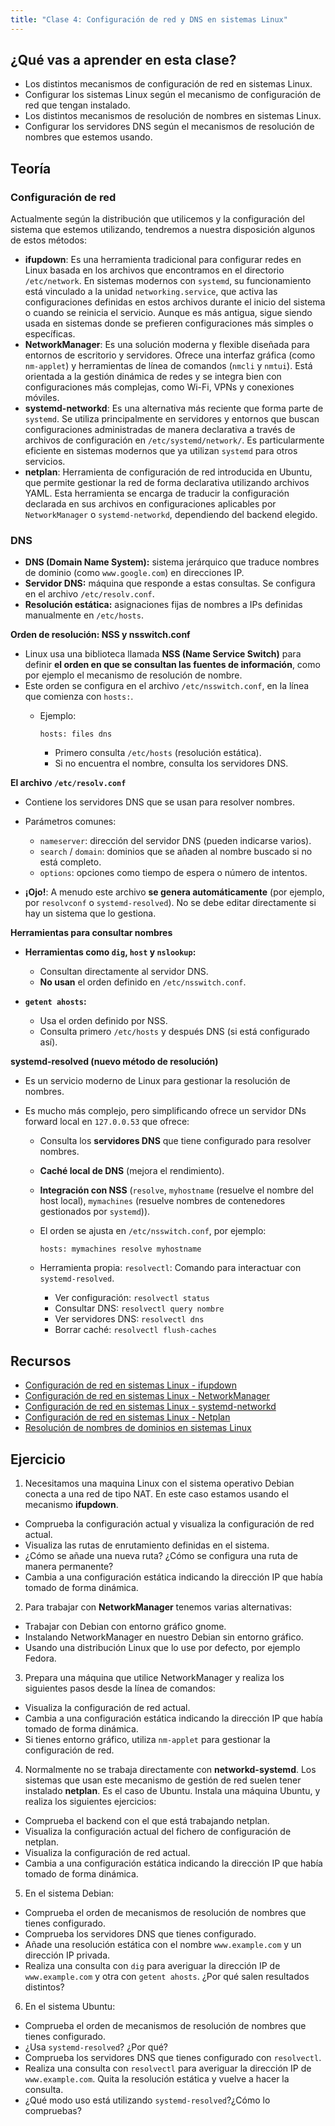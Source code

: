 ```yaml
---
title: "Clase 4: Configuración de red y DNS en sistemas Linux"
---
```


## ¿Qué vas a aprender en esta clase?

* Los distintos mecanismos de configuración de red en sistemas Linux.
* Configurar los sistemas Linux según el mecanismo de configuración de red que tengan instalado.
* Los distintos mecanismos de resolución de nombres en sistemas Linux.
* Configurar los servidores DNS según el mecanismos de resolución de nombres que estemos usando.

## Teoría

### Configuración de red

Actualmente según la distribución que utilicemos y la configuración del sistema que estemos utilizando, tendremos a nuestra disposición algunos de estos métodos:

* **ifupdown**: Es una herramienta tradicional para configurar redes en Linux basada en los archivos que encontramos en el directorio `/etc/network`. En sistemas modernos con `systemd`, su funcionamiento está vinculado a la unidad `networking.service`, que activa las configuraciones definidas en estos archivos durante el inicio del sistema o cuando se reinicia el servicio. Aunque es más antigua, sigue siendo usada en sistemas donde se prefieren configuraciones más simples o específicas.
* **NetworkManager**: Es una solución moderna y flexible diseñada para entornos de escritorio y servidores. Ofrece una interfaz gráfica (como `nm-applet`) y herramientas de línea de comandos (`nmcli` y `nmtui`). Está orientada a la gestión dinámica de redes y se integra bien con configuraciones más complejas, como Wi-Fi, VPNs y conexiones móviles.
* **systemd-networkd**: Es una alternativa más reciente que forma parte de `systemd`. Se utiliza principalmente en servidores y entornos que buscan configuraciones administradas de manera declarativa a través de archivos de configuración en `/etc/systemd/network/`. Es particularmente eficiente en sistemas modernos que ya utilizan `systemd` para otros servicios.
* **netplan**: Herramienta de configuración de red introducida en Ubuntu, que permite gestionar la red de forma declarativa utilizando archivos YAML. Esta herramienta se encarga de traducir la configuración declarada en sus archivos en configuraciones aplicables por `NetworkManager` o `systemd-networkd`, dependiendo del backend elegido.

### DNS

* **DNS (Domain Name System):** sistema jerárquico que traduce nombres de dominio (como `www.google.com`) en direcciones IP.
* **Servidor DNS:** máquina que responde a estas consultas. Se configura en el archivo `/etc/resolv.conf`.
* **Resolución estática:** asignaciones fijas de nombres a IPs definidas manualmente en `/etc/hosts`.

**Orden de resolución: NSS y nsswitch.conf**

* Linux usa una biblioteca llamada **NSS (Name Service Switch)** para definir **el orden en que se consultan las fuentes de información**, como por ejemplo el mecanismo de resolución de nombre.
* Este orden se configura en el archivo `/etc/nsswitch.conf`, en la línea que comienza con `hosts:`.
  * Ejemplo:

    ```plaintext
    hosts: files dns
    ```
    * Primero consulta `/etc/hosts` (resolución estática).
    * Si no encuentra el nombre, consulta los servidores DNS.

**El archivo `/etc/resolv.conf`**

* Contiene los servidores DNS que se usan para resolver nombres.
* Parámetros comunes:

  * `nameserver`: dirección del servidor DNS (pueden indicarse varios).
  * `search` / `domain`: dominios que se añaden al nombre buscado si no está completo.
  * `options`: opciones como tiempo de espera o número de intentos.
* **¡Ojo!**: A menudo este archivo **se genera automáticamente** (por ejemplo, por `resolvconf` o `systemd-resolved`). No se debe editar directamente si hay un sistema que lo gestiona.

**Herramientas para consultar nombres**

* **Herramientas como `dig`, `host` y `nslookup`:**

  * Consultan directamente al servidor DNS.
  * **No usan** el orden definido en `/etc/nsswitch.conf`.
* **`getent ahosts`:**

  * Usa el orden definido por NSS.
  * Consulta primero `/etc/hosts` y después DNS (si está configurado así).

**systemd-resolved (nuevo método de resolución)**

* Es un servicio moderno de Linux para gestionar la resolución de nombres.
* Es mucho más complejo, pero simplificando ofrece un servidor DNs forward local en `127.0.0.53` que ofrece:

  * Consulta los **servidores DNS** que tiene configurado para resolver nombres.
  * **Caché local de DNS** (mejora el rendimiento).
  * **Integración con NSS** (`resolve`, `myhostname` (resuelve el nombre del host local), `mymachines` (resuelve nombres de contenedores gestionados por `systemd`)).
  * El orden se ajusta en `/etc/nsswitch.conf`, por ejemplo:

    ```plaintext
    hosts: mymachines resolve myhostname
    ```
  * Herramienta propia: `resolvectl`: Comando para interactuar con `systemd-resolved`.
    * Ver configuración: `resolvectl status`
    * Consultar DNS: `resolvectl query nombre`
    * Ver servidores DNS: `resolvectl dns`
    * Borrar caché: `resolvectl flush-caches`

## Recursos

* [Configuración de red en sistemas Linux - ifupdown](https://www.josedomingo.org/pledin/2025/01/configuracion-red-linux-ifupdown/)
* [Configuración de red en sistemas Linux - NetworkManager](https://www.josedomingo.org/pledin/2025/01/configuracion-red-linux-networkmanager/)
* [Configuración de red en sistemas Linux - systemd-networkd](https://www.josedomingo.org/pledin/2025/03/configuracion-red-linux-systemd-networkd/)
* [Configuración de red en sistemas Linux - Netplan](https://www.josedomingo.org/pledin/2025/04/configuracion-red-linux-netplan/)
* [Resolución de nombres de dominios en sistemas Linux](https://www.josedomingo.org/pledin/2024/02/resolucion-nombres-linux/)

## Ejercicio

1. Necesitamos una maquina Linux con el sistema operativo Debian conecta a una red de tipo NAT. En este caso estamos usando el mecanismo **ifupdown**. 
  * Comprueba la configuración actual y visualiza la configuración de red actual.
  * Visualiza las rutas de enrutamiento definidas en el sistema.
  * ¿Cómo se añade una nueva ruta? ¿Cómo se configura una ruta de manera permanente?
  * Cambia a una configuración estática indicando la dirección IP que había tomado de forma dinámica.
2. Para trabajar con **NetworkManager** tenemos varias alternativas:
  * Trabajar con Debian con entorno gráfico gnome.
  * Instalando NetworkManager en nuestro Debian sin entorno gráfico.
  * Usando una distribución Linux que lo use por defecto, por ejemplo Fedora.
3. Prepara una máquina que utilice NetworkManager y realiza los siguientes pasos desde la línea de comandos:
  * Visualiza la configuración de red actual.
  * Cambia a una configuración estática indicando la dirección IP que había tomado de forma dinámica.
  * Si tienes entorno gráfico, utiliza `nm-applet` para gestionar la configuración de red.
4. Normalmente no se trabaja directamente con **networkd-systemd**. Los sistemas que usan este mecanismo de gestión de red suelen tener instalado **netplan**. Es el caso de Ubuntu. Instala una máquina Ubuntu, y realiza los siguientes ejercicios:
  * Comprueba el backend con el que está trabajando netplan.
  * Visualiza la configuración actual del fichero de configuración de netplan.
  * Visualiza la configuración de red actual.
  * Cambia a una configuración estática indicando la dirección IP que había tomado de forma dinámica.

5. En el sistema Debian:
  * Comprueba el orden de mecanismos de resolución de nombres que tienes configurado.
  * Comprueba los servidores DNS que tienes configurado.
  * Añade una resolución estática con el nombre `www.example.com` y un dirección IP privada.
  * Realiza una consulta con `dig` para averiguar la dirección IP de `www.example.com` y otra con `getent ahosts`. ¿Por qué salen resultados distintos?

6. En el sistema Ubuntu:
  * Comprueba el orden de mecanismos de resolución de nombres que tienes configurado.
  * ¿Usa `systemd-resolved`? ¿Por qué?
  * Comprueba los servidores DNS que tienes configurado con `resolvectl`.
  * Realiza una consulta con `resolvectl` para averiguar la dirección IP de `www.example.com`. Quita la resolución estática y vuelve a hacer la consulta.
  * ¿Qué modo uso está utilizando `systemd-resolved`?¿Cómo lo compruebas? 